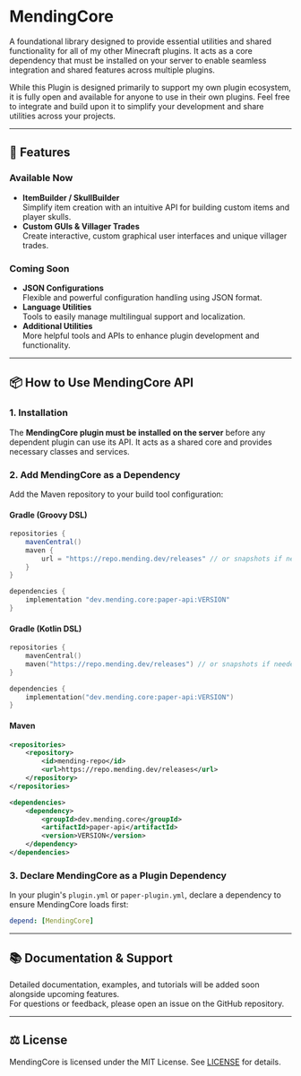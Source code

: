 # MendingCore


A foundational library designed to provide essential utilities and shared functionality for all of my other Minecraft plugins. It acts as a core dependency that must be installed on your server to enable seamless integration and shared features across multiple plugins.

While this Plugin is designed primarily to support my own plugin ecosystem, it is fully open and available for anyone to use in their own plugins. Feel free to integrate and build upon it to simplify your development and share utilities across your projects.

---

## 🚀 Features

### Available Now
- **ItemBuilder / SkullBuilder**  
  Simplify item creation with an intuitive API for building custom items and player skulls.
- **Custom GUIs & Villager Trades**  
  Create interactive, custom graphical user interfaces and unique villager trades.

### Coming Soon
- **JSON Configurations**  
  Flexible and powerful configuration handling using JSON format.
- **Language Utilities**  
  Tools to easily manage multilingual support and localization.
- **Additional Utilities**  
  More helpful tools and APIs to enhance plugin development and functionality.

---

## 📦 How to Use MendingCore API

### 1. Installation

The **MendingCore plugin must be installed on the server** before any dependent plugin can use its API. It acts as a shared core and provides necessary classes and services.

### 2. Add MendingCore as a Dependency

Add the Maven repository to your build tool configuration:

#### Gradle (Groovy DSL)

```groovy
repositories {
    mavenCentral()
    maven {
        url = "https://repo.mending.dev/releases" // or snapshots if needed
    }
}

dependencies {
    implementation "dev.mending.core:paper-api:VERSION"
}
```

#### Gradle (Kotlin DSL)

```kotlin
repositories {
    mavenCentral()
    maven("https://repo.mending.dev/releases") // or snapshots if needed
}

dependencies {
    implementation("dev.mending.core:paper-api:VERSION")
}
```

#### Maven

```xml
<repositories>
    <repository>
        <id>mending-repo</id>
        <url>https://repo.mending.dev/releases</url>
    </repository>
</repositories>

<dependencies>
    <dependency>
        <groupId>dev.mending.core</groupId>
        <artifactId>paper-api</artifactId>
        <version>VERSION</version>
    </dependency>
</dependencies>
```

### 3. Declare MendingCore as a Plugin Dependency

In your plugin's `plugin.yml` or `paper-plugin.yml`, declare a dependency to ensure MendingCore loads first:

```yaml
depend: [MendingCore]
```

---

## 📚 Documentation & Support

Detailed documentation, examples, and tutorials will be added soon alongside upcoming features.  
For questions or feedback, please open an issue on the GitHub repository.

---

## ⚖️ License

MendingCore is licensed under the MIT License. See [LICENSE](LICENSE) for details.